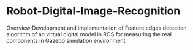 # Robot-Digital-Image-Recognition
Overview:Development and implementation of Feature edges detection algorithm of an virtual digital model in ROS for measuring the real components in Gazebo simulation environment  
